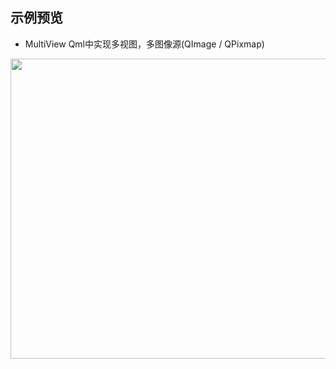 ## 示例预览

 - MultiView Qml中实现多视图，多图像源(QImage / QPixmap)

<div align=center><img src="MultiView.gif" width="600" height="480" /></div>
